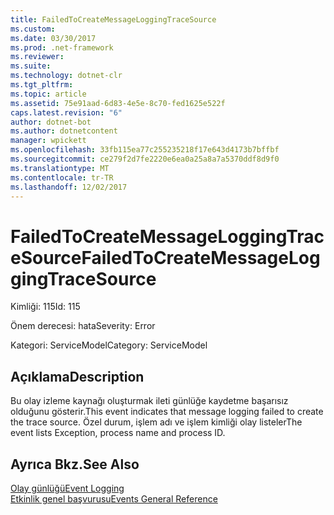 ```yaml
---
title: FailedToCreateMessageLoggingTraceSource
ms.custom: 
ms.date: 03/30/2017
ms.prod: .net-framework
ms.reviewer: 
ms.suite: 
ms.technology: dotnet-clr
ms.tgt_pltfrm: 
ms.topic: article
ms.assetid: 75e91aad-6d83-4e5e-8c70-fed1625e522f
caps.latest.revision: "6"
author: dotnet-bot
ms.author: dotnetcontent
manager: wpickett
ms.openlocfilehash: 33fb115ea77c255235218f17e643d4173b7bffbf
ms.sourcegitcommit: ce279f2d7fe2220e6ea0a25a8a7a5370ddf8d9f0
ms.translationtype: MT
ms.contentlocale: tr-TR
ms.lasthandoff: 12/02/2017
---
```

# <a name="failedtocreatemessageloggingtracesource"></a><span data-ttu-id="e6a0f-102">FailedToCreateMessageLoggingTraceSource</span><span class="sxs-lookup"><span data-stu-id="e6a0f-102">FailedToCreateMessageLoggingTraceSource</span></span>
<span data-ttu-id="e6a0f-103">Kimliği: 115</span><span class="sxs-lookup"><span data-stu-id="e6a0f-103">Id: 115</span></span>  
  
 <span data-ttu-id="e6a0f-104">Önem derecesi: hata</span><span class="sxs-lookup"><span data-stu-id="e6a0f-104">Severity: Error</span></span>  
  
 <span data-ttu-id="e6a0f-105">Kategori: ServiceModel</span><span class="sxs-lookup"><span data-stu-id="e6a0f-105">Category: ServiceModel</span></span>  
  
## <a name="description"></a><span data-ttu-id="e6a0f-106">Açıklama</span><span class="sxs-lookup"><span data-stu-id="e6a0f-106">Description</span></span>  
 <span data-ttu-id="e6a0f-107">Bu olay izleme kaynağı oluşturmak ileti günlüğe kaydetme başarısız olduğunu gösterir.</span><span class="sxs-lookup"><span data-stu-id="e6a0f-107">This event indicates that message logging failed to create the trace source.</span></span> <span data-ttu-id="e6a0f-108">Özel durum, işlem adı ve işlem kimliği olay listeler</span><span class="sxs-lookup"><span data-stu-id="e6a0f-108">The event lists Exception, process name and process ID.</span></span>  
  
## <a name="see-also"></a><span data-ttu-id="e6a0f-109">Ayrıca Bkz.</span><span class="sxs-lookup"><span data-stu-id="e6a0f-109">See Also</span></span>  
 [<span data-ttu-id="e6a0f-110">Olay günlüğü</span><span class="sxs-lookup"><span data-stu-id="e6a0f-110">Event Logging</span></span>](../../../../../docs/framework/wcf/diagnostics/event-logging/index.md)  
 [<span data-ttu-id="e6a0f-111">Etkinlik genel başvurusu</span><span class="sxs-lookup"><span data-stu-id="e6a0f-111">Events General Reference</span></span>](../../../../../docs/framework/wcf/diagnostics/event-logging/events-general-reference.md)

